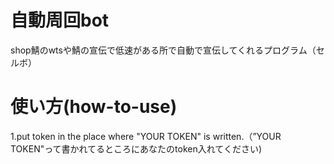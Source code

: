 # 自動周回bot
shop鯖のwtsや鯖の宣伝で低速がある所で自動で宣伝してくれるプログラム（セルボ）
# 使い方(how-to-use)
1.put token in the place where "YOUR TOKEN" is written.（”YOUR TOKEN"って書かれてるところにあなたのtoken入れてください)

